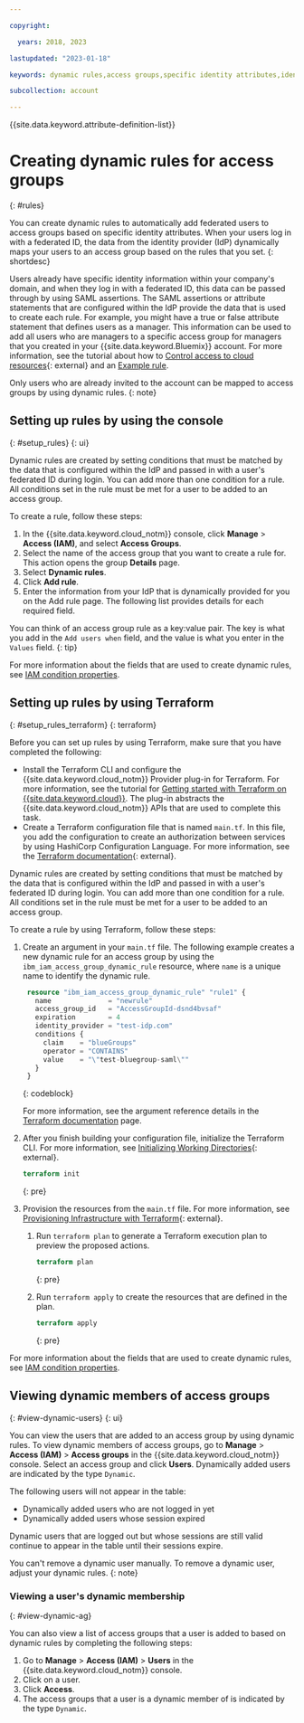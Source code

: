 ```yaml
---

copyright:

  years: 2018, 2023

lastupdated: "2023-01-18"

keywords: dynamic rules,access groups,specific identity attributes,identity provider,federated ID,

subcollection: account

---
```


{{site.data.keyword.attribute-definition-list}}

# Creating dynamic rules for access groups
{: #rules}

You can create dynamic rules to automatically add federated users to access groups based on specific identity attributes. When your users log in with a federated ID, the data from the identity provider (IdP) dynamically maps your users to an access group based on the rules that you set.
{: shortdesc}

Users already have specific identity information within your company's domain, and when they log in with a federated ID, this data can be passed through by using SAML assertions. The SAML assertions or attribute statements that are configured within the IdP provide the data that is used to create each rule. For example, you might have a true or false attribute statement that defines users as a manager. This information can be used to add all users who are managers to a specific access group for managers that you created in your {{site.data.keyword.Bluemix}} account. For more information, see the tutorial about how to [Control access to cloud resources](https://developer.ibm.com/tutorials/use-iam-access-groups-to-effectively-manage-access-to-your-cloud-resources/){: external} and an [Example rule](/docs/account?topic=account-rules#example).

Only users who are already invited to the account can be mapped to access groups by using dynamic rules.
{: note}

## Setting up rules by using the console
{: #setup_rules}
{: ui}

Dynamic rules are created by setting conditions that must be matched by the data that is configured within the IdP and passed in with a user's federated ID during login. You can add more than one condition for a rule. All conditions set in the rule must be met for a user to be added to an access group.

To create a rule, follow these steps:

1. In the {{site.data.keyword.cloud_notm}} console, click **Manage** > **Access (IAM)**, and select **Access Groups**.
2. Select the name of the access group that you want to create a rule for. This action opens the group **Details** page.
3. Select **Dynamic rules**.
4. Click **Add rule**.
5. Enter the information from your IdP that is dynamically provided for you on the Add rule page. The following list provides details for each required field.

You can think of an access group rule as a key:value pair. The key is what you add in the `Add users when` field, and the value is what you enter in the `Values` field.
{: tip}

For more information about the fields that are used to create dynamic rules, see [IAM condition properties](/docs/account?topic=account-iam-condition-properties).

## Setting up rules by using Terraform
{: #setup_rules_terraform}
{: terraform}

Before you can set up rules by using Terraform, make sure that you have completed the following:

- Install the Terraform CLI and configure the {{site.data.keyword.cloud_notm}} Provider plug-in for Terraform. For more information, see the tutorial for [Getting started with Terraform on {{site.data.keyword.cloud}}](/docs/ibm-cloud-provider-for-terraform?topic=ibm-cloud-provider-for-terraform-getting-started). The plug-in abstracts the {{site.data.keyword.cloud_notm}} APIs that are used to complete this task.
- Create a Terraform configuration file that is named `main.tf`. In this file, you add the configuration to create an authorization between services by using HashiCorp Configuration Language. For more information, see the [Terraform documentation](https://www.terraform.io/docs/language/index.html){: external}.

Dynamic rules are created by setting conditions that must be matched by the data that is configured within the IdP and passed in with a user's federated ID during login. You can add more than one condition for a rule. All conditions set in the rule must be met for a user to be added to an access group.

To create a rule by using Terraform, follow these steps:

1. Create an argument in your `main.tf` file. The following example creates a new dynamic rule for an access group by using the `ibm_iam_access_group_dynamic_rule` resource, where `name` is a unique name to identify the dynamic rule.

   ```terraform
    resource "ibm_iam_access_group_dynamic_rule" "rule1" {
      name              = "newrule"
      access_group_id   = "AccessGroupId-dsnd4bvsaf"
      expiration        = 4
      identity_provider = "test-idp.com"
      conditions {
        claim    = "blueGroups"
        operator = "CONTAINS"
        value    = "\"test-bluegroup-saml\""
      }
    }
   ```
   {: codeblock}

   For more information, see the argument reference details in the [Terraform documentation](https://registry.terraform.io/providers/IBM-Cloud/ibm/latest/docs/resources/iam_access_group_dynamic_rule) page.

1. After you finish building your configuration file, initialize the Terraform CLI. For more information, see [Initializing Working Directories](https://www.terraform.io/cli/init){: external}.

   ```terraform
   terraform init
   ```
   {: pre}

1. Provision the resources from the `main.tf` file. For more information, see [Provisioning Infrastructure with Terraform](https://www.terraform.io/cli/run){: external}.

   1. Run `terraform plan` to generate a Terraform execution plan to preview the proposed actions.

      ```terraform
      terraform plan
      ```
      {: pre}

   1. Run `terraform apply` to create the resources that are defined in the plan.

      ```terraform
      terraform apply
      ```
      {: pre}

For more information about the fields that are used to create dynamic rules, see [IAM condition properties](/docs/account?topic=account-iam-condition-properties).


## Viewing dynamic members of access groups
{: #view-dynamic-users}
{: ui}

You can view the users that are added to an access group by using dynamic rules. To view dynamic members of access groups, go to **Manage** > **Access (IAM)** > **Access groups** in the {{site.data.keyword.cloud_notm}} console. Select an access group and click **Users**. Dynamically added users are indicated by the type `Dynamic`.

The following users will not appear in the table:
- Dynamically added users who are not logged in yet
- Dynamically added users whose session expired

Dynamic users that are logged out but whose sessions are still valid continue to appear in the table until their sessions expire.

You can't remove a dynamic user manually. To remove a dynamic user, adjust your dynamic rules.
{: note}

### Viewing a user's dynamic membership
{: #view-dynamic-ag}

You can also view a list of access groups that a user is added to based on dynamic rules by completing the following steps:

1. Go to **Manage** > **Access (IAM)** > **Users** in the {{site.data.keyword.cloud_notm}} console.
1. Click on a user.
1. Click **Access**.
1. The access groups that a user is a dynamic member of is indicated by the type `Dynamic`.

